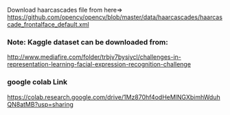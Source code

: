 
Download haarcascades file from here=> https://github.com/opencv/opencv/blob/master/data/haarcascades/haarcascade_frontalface_default.xml

### Note: Kaggle dataset can be downloaded from:
http://www.mediafire.com/folder/trbjv7bysiycl/challenges-in-representation-learning-facial-expression-recognition-challenge

### google colab Link
https://colab.research.google.com/drive/1Mz870hf4odHeMlNGXbimhWduhQN8atMB?usp=sharing


